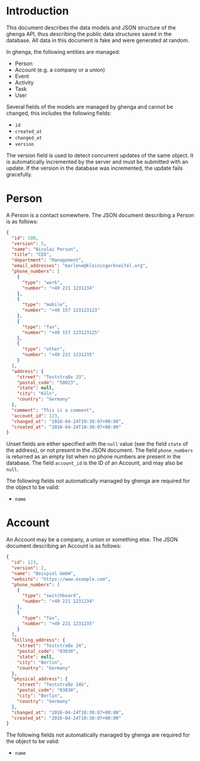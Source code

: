 Introduction
============

This document describes the data models and JSON structure of the ghenga API,
thus describing the public data structures saved in the database. All data in
this document is fake and were generated at random.

In ghenga, the following entities are managed:

 * Person
 * Account (e.g. a company or a union)
 * Event
 * Activity
 * Task
 * User

Several fields of the models are managed by ghenga and cannot be changed, this
includes the following fields:

 * `id`
 * `created_at`
 * `changed_at`
 * `version`

The version field is used to detect concurrent updates of the same object. It
is automatically incremented by the server and must be submitted with an
update. If the version in the database was incremented, the update fails
gracefully.

Person
======

A Person is a contact somewhere. The JSON document describing a Person is as
follows:

```json
{
  "id": 100,
  "version": 5,
  "name": "Nicolai Person",
  "title": "CEO",
  "department": "Management",
  "email_addresses": "marlene@kleiningerkneifel.org",
  "phone_numbers": [
    {
      "type": "work",
      "number": "+49 221 1231234"
    },
    {
      "type": "mobile",
      "number": "+49 157 123123123"
    },
    {
      "type": "fax",
      "number": "+49 157 123123125"
    },
    {
      "type": "other",
      "number": "+49 221 1231235"
    }
  ],
  "address": {
    "street": "Teststraße 23",
    "postal_code": "50023",
    "state": null,
    "city": "Köln",
    "country": "Germany"
  },
  "comment": "This is a comment",
  "account_id": 123,
  "changed_at": "2016-04-24T10:30:07+00:00",
  "created_at": "2016-04-24T10:30:07+00:00"
}
```

Unset fields are either specified with the `null` value (see the field `state`
of the address), or not present in the JSON document. The field `phone_numbers`
is returned as an empty list when no phone numbers are present in the database.
The field `account_id` is the ID of an Account, and may also be `null`.

The following fields not automatically managed by ghenga are required for the
object to be valid:

 * `name`

Account
=======

An Account may be a company, a union or something else. The JSON document
describing an Account is as follows:

```json
{
  "id": 123,
  "version": 2,
  "name": "Beispiel GmbH",
  "website": "https://www.example.com",
  "phone_numbers": [
    {
      "type": "switchboard",
      "number": "+49 221 1231234"
    },
    {
      "type": "fax",
      "number": "+49 221 1231235"
    }
  ],
  "billing_address": {
    "street": "Teststraße 24",
    "postal_code": "03030",
    "state": null,
    "city": "Berlin",
    "country": "Germany"
  },
  "physical_address": {
    "street": "Teststraße 24b",
    "postal_code": "03030",
    "city": "Berlin",
    "country": "Germany"
  },
  "changed_at": "2016-04-24T10:30:07+00:00",
  "created_at": "2016-04-24T10:30:07+00:00"
}
```

The following fields not automatically managed by ghenga are required for the
object to be valid:

 * `name`
